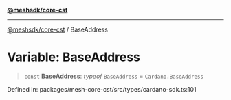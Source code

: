 [**@meshsdk/core-cst**](../README.md)

***

[@meshsdk/core-cst](../globals.md) / BaseAddress

# Variable: BaseAddress

> `const` **BaseAddress**: *typeof* `BaseAddress` = `Cardano.BaseAddress`

Defined in: packages/mesh-core-cst/src/types/cardano-sdk.ts:101
